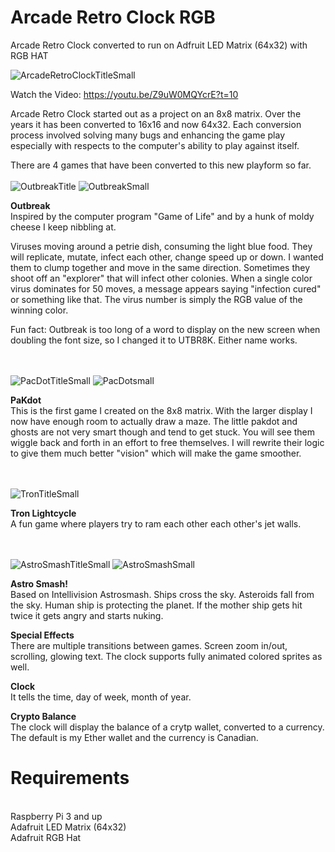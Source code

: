 
# Arcade Retro Clock RGB
Arcade Retro Clock converted to run on Adfruit LED Matrix (64x32) with RGB HAT

![ArcadeRetroClockTitleSmall](https://user-images.githubusercontent.com/7650580/112741888-64bd8200-8f57-11eb-9737-7b443b0ef523.jpg)

Watch the Video: https://youtu.be/Z9uW0MQYcrE?t=10

Arcade Retro Clock started out as a project on an 8x8 matrix.  Over the years it has been converted to 16x16 and now 64x32.  Each conversion process involved solving many bugs and enhancing the game play especially with respects to the computer's ability to play against itself.

There are 4 games that have been converted to this new playform so far.
<BR><BR>
![OutbreakTitle](https://user-images.githubusercontent.com/7650580/112741795-a13cae00-8f56-11eb-876c-cc1321538479.jpg)
![OutbreakSmall](https://user-images.githubusercontent.com/7650580/112759070-573be280-8fbf-11eb-8db0-74ed8be52f2a.jpg)

**Outbreak**
<BR>Inspired by the computer program "Game of Life" and by a hunk of moldy cheese I keep nibbling at.  

Viruses moving around a petrie dish, consuming the light blue food. They will replicate, mutate, infect each other, change speed up or down. I wanted them to clump together and move in the same direction. Sometimes they shoot off an "explorer" that will infect other colonies. When a single color virus dominates for 50 moves, a message appears saying "infection cured" or something like that. The virus number is simply the RGB value of the winning color.

Fun fact: Outbreak is too long of a word to display on the new screen when doubling the font size, so I changed it to UTBR8K.  Either name works. 

<BR><BR>
![PacDotTitleSmall](https://user-images.githubusercontent.com/7650580/112771840-ce8f6780-8ffb-11eb-84b0-9d89e4e62e90.jpg)
![PacDotsmall](https://user-images.githubusercontent.com/7650580/112741783-8a965700-8f56-11eb-9089-b99f5fbe949d.jpg)

**PaKdot**
<BR>This is the first game I created on the 8x8 matrix.  With the larger display I now have enough room to actually draw a maze.  The little pakdot and ghosts are not very smart though and tend to get stuck.  You will see them wiggle back and forth in an effort to free themselves.  I will rewrite their logic to give them much better "vision" which will make the game smoother.

<BR><BR>
![TronTitleSmall](https://user-images.githubusercontent.com/7650580/112741779-7fdbc200-8f56-11eb-92c7-7f0e9058166f.jpg)

**Tron Lightcycle**
<BR>A fun game where players try to ram each other each other's jet walls.

<BR><BR>
![AstroSmashTitleSmall](https://user-images.githubusercontent.com/7650580/112771883-fd0d4280-8ffb-11eb-8871-918ced7526c7.jpg)
![AstroSmashSmall](https://user-images.githubusercontent.com/7650580/112741787-95e98280-8f56-11eb-9e24-ff883e6d8aaf.jpg)

**Astro Smash!**
<BR>Based on Intellivision Astrosmash. Ships cross the sky. Asteroids fall from the sky. Human ship is protecting the planet.
If the mother ship gets hit twice it gets angry and starts nuking.


**Special Effects**
<BR>There are multiple transitions between games. Screen zoom in/out, scrolling, glowing text.  The clock supports fully animated colored sprites as well.

**Clock**
<BR>It tells the time, day of week, month of year.

**Crypto Balance**
<BR>The clock will display the balance of a crytp wallet, converted to a currency.  The default is my Ether wallet and the currency is Canadian.

# Requirements
<BR>Raspberry Pi 3 and up
<BR>Adafruit LED Matrix (64x32)
<BR>Adafruit RGB Hat



